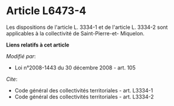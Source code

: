 # Article L6473-4

Les dispositions de l'article L. 3334-1 et de l'article L. 3334-2 sont applicables à la collectivité de Saint-Pierre-et-
Miquelon.

**Liens relatifs à cet article**

_Modifié par_:

  - Loi n°2008-1443 du 30 décembre 2008 - art. 105

_Cite_:

  - Code général des collectivités territoriales - art. L3334-1
  - Code général des collectivités territoriales - art. L3334-2
